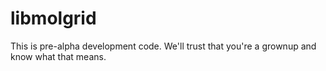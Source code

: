 libmolgrid
==========

This is pre-alpha development code.  We'll trust that you're a grownup and know what that means.


